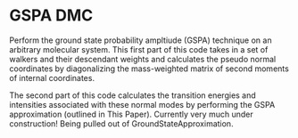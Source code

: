 # GSPA DMC

Perform the ground state probability ampltiude (GSPA) technique on an arbitrary molecular system.  This first part of this code
takes in a set of walkers and their descendant weights and calculates the pseudo normal coordinates by diagonalizing the mass-weighted matrix of second moments of internal coordinates. 

The second part of this code calculates the transition energies and intensities associated with these normal modes by performing the GSPA approximation (outlined in This Paper). Currently very much under construction! Being pulled out of GroundStateApproximation.
